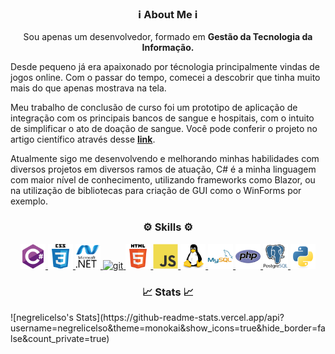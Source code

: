 <h3 align="center">ℹ️ <b>About Me</b> ℹ️</h3>

<p align="center">Sou apenas um desenvolvedor, formado em <b>Gestão da Tecnologia da Informação.</b></p>

Desde pequeno já era apaixonado por técnologia principalmente vindas de jogos online. Com o passar do tempo, comecei a descobrir que tinha muito mais do que apenas mostrava na tela.

Meu trabalho de conclusão de curso foi um prototipo de aplicação de integração com os principais bancos de sangue e hospitais, com o intuito de simplificar o ato de doação de sangue.
Você pode conferir o projeto no artigo científico através desse **[link](https://www.editoracientifica.com.br/books/chapter/230613381)**.

Atualmente sigo me desenvolvendo e melhorando minhas habilidades com diversos projetos em diversos ramos de atuação, C# é a minha linguagem com maior nível de conhecimento, utilizando frameworks como Blazor, ou na utilização de bibliotecas para criação de GUI como o WinForms por exemplo.

<h3 align="center">⚙️ <b>Skills</b> ⚙️</h3>
<p align="center"> <a href="https://www.w3schools.com/cs/" target="_blank" rel="noreferrer"> <img src="https://raw.githubusercontent.com/devicons/devicon/master/icons/csharp/csharp-original.svg" alt="csharp" width="40" height="40"/> </a> <a href="https://www.w3schools.com/css/" target="_blank" rel="noreferrer"> <img src="https://raw.githubusercontent.com/devicons/devicon/master/icons/css3/css3-original-wordmark.svg" alt="css3" width="40" height="40"/> </a> <a href="https://dotnet.microsoft.com/" target="_blank" rel="noreferrer"> <img src="https://raw.githubusercontent.com/devicons/devicon/master/icons/dot-net/dot-net-original-wordmark.svg" alt="dotnet" width="40" height="40"/> </a> <a href="https://git-scm.com/" target="_blank" rel="noreferrer"> <img src="https://www.vectorlogo.zone/logos/git-scm/git-scm-icon.svg" alt="git" width="40" height="40"/> </a> <a href="https://www.w3.org/html/" target="_blank" rel="noreferrer"> <img src="https://raw.githubusercontent.com/devicons/devicon/master/icons/html5/html5-original-wordmark.svg" alt="html5" width="40" height="40"/> </a> <a href="https://developer.mozilla.org/en-US/docs/Web/JavaScript" target="_blank" rel="noreferrer"> <img src="https://raw.githubusercontent.com/devicons/devicon/master/icons/javascript/javascript-original.svg" alt="javascript" width="40" height="40"/> </a> <a href="https://www.linux.org/" target="_blank" rel="noreferrer"> <img src="https://raw.githubusercontent.com/devicons/devicon/master/icons/linux/linux-original.svg" alt="linux" width="40" height="40"/> </a> <a href="https://www.mysql.com/" target="_blank" rel="noreferrer"> <img src="https://raw.githubusercontent.com/devicons/devicon/master/icons/mysql/mysql-original-wordmark.svg" alt="mysql" width="40" height="40"/> </a> <a href="https://www.php.net" target="_blank" rel="noreferrer"> <img src="https://raw.githubusercontent.com/devicons/devicon/master/icons/php/php-original.svg" alt="php" width="40" height="40"/> </a> <a href="https://www.postgresql.org" target="_blank" rel="noreferrer"> <img src="https://raw.githubusercontent.com/devicons/devicon/master/icons/postgresql/postgresql-original-wordmark.svg" alt="postgresql" width="40" height="40"/> </a> <a href="https://www.python.org" target="_blank" rel="noreferrer"> <img src="https://raw.githubusercontent.com/devicons/devicon/master/icons/python/python-original.svg" alt="python" width="40" height="40"/> </a> </p>

<h3 align="center">📈 <b>Stats</b> 📈</h3>
![negrelicelso's Stats](https://github-readme-stats.vercel.app/api?username=negrelicelso&theme=monokai&show_icons=true&hide_border=false&count_private=true)
